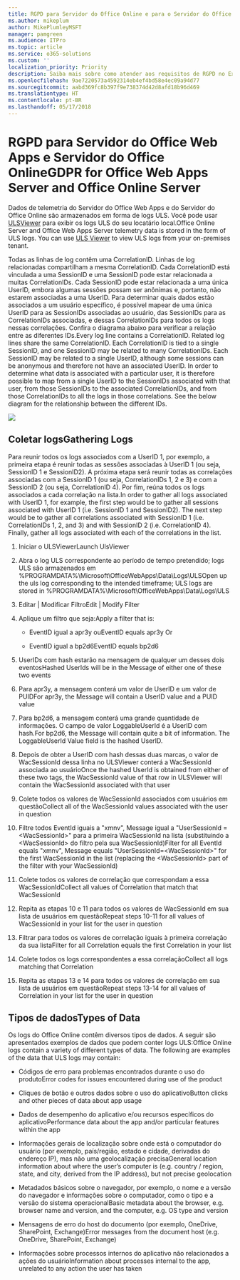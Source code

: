 ```yaml
---
title: RGPD para Servidor do Office Online e para o Servidor do Office Web Apps
ms.author: mikeplum
author: MikePlumleyMSFT
manager: pamgreen
ms.audience: ITPro
ms.topic: article
ms.service: o365-solutions
ms.custom: ''
localization_priority: Priority
description: Saiba mais sobre como atender aos requisitos de RGPD no Exchange Server local.
ms.openlocfilehash: 9ae7220573a4592314eb4ef4bd58e4ec09a94d77
ms.sourcegitcommit: aabd369fc8b397f9e738374d42d8afd18b96d469
ms.translationtype: HT
ms.contentlocale: pt-BR
ms.lasthandoff: 05/17/2018
---
```

# <a name="gdpr-for-office-web-apps-server-and-office-online-server"></a><span data-ttu-id="f5bf1-103">RGPD para Servidor do Office Web Apps e Servidor do Office Online</span><span class="sxs-lookup"><span data-stu-id="f5bf1-103">GDPR for Office Web Apps Server and Office Online Server</span></span>

<span data-ttu-id="f5bf1-p101">Dados de telemetria do Servidor do Office Web Apps e do Servidor do Office Online são armazenados em forma de logs ULS. Você pode usar [ULSViewer](https://www.microsoft.com/en-us/download/details.aspx?id=44020) para exibir os logs ULS do seu locatário local.</span><span class="sxs-lookup"><span data-stu-id="f5bf1-p101">Office Online Server and Office Web Apps Server telemetry data is stored in the form of ULS logs. You can use [ULS Viewer](https://www.microsoft.com/en-us/download/details.aspx?id=44020) to view ULS logs from your on-premises tenant.</span></span>

<span data-ttu-id="f5bf1-p102">Todas as linhas de log contêm uma CorrelationID. Linhas de log relacionadas compartilham a mesma CorrelationID. Cada CorrelationID está vinculada a uma SessionID e uma SessionID pode estar relacionada a muitas CorrelationIDs. Cada SessionID pode estar relacionada a uma única UserID, embora algumas sessões possam ser anônimas e, portanto, não estarem associadas a uma UserID. Para determinar quais dados estão associados a um usuário específico, é possível mapear de uma única UserID para as SessionIDs associadas ao usuário, das SessionIDs para as CorrelationIDs associadas, e dessas CorrelationIDs para todos os logs nessas correlações. Confira o diagrama abaixo para verificar a relação entre as diferentes IDs.</span><span class="sxs-lookup"><span data-stu-id="f5bf1-p102">Every log line contains a CorrelationID. Related log lines share the same CorrelationID. Each CorrelationID is tied to a single SessionID, and one SessionID may be related to many CorrelationIDs. Each SessionID may be related to a single UserID, although some sessions can be anonymous and therefore not have an associated UserID. In order to determine what data is associated with a particular user, it is therefore possible to map from a single UserID to the SessionIDs associated with that user, from those SessionIDs to the associated CorrelationIDs, and from those CorrelationIDs to all the logs in those correlations. See the below diagram for the relationship between the different IDs.</span></span>

![](media/gdpr-for-office-online-server_image1.jpg)

## <a name="gathering-logs"></a><span data-ttu-id="f5bf1-112">Coletar logs</span><span class="sxs-lookup"><span data-stu-id="f5bf1-112">Gathering Logs</span></span>

<span data-ttu-id="f5bf1-p103">Para reunir todos os logs associados com a UserID 1, por exemplo, a primeira etapa é reunir todas as sessões associadas à UserID 1 (ou seja, SessionID 1 e SessionID2). A próxima etapa será reunir todas as correlações associadas com a SessionID 1 (ou seja, CorrelationIDs 1, 2 e 3) e com a SessionID 2 (ou seja, CorrelationID 4). Por fim, reúna todos os logs associados a cada correlação na lista.</span><span class="sxs-lookup"><span data-stu-id="f5bf1-p103">In order to gather all logs associated with UserID 1, for example, the first step would be to gather all sessions associated with UserID 1 (i.e. SessionID 1 and SessionID2). The next step would be to gather all correlations associated with SessionID 1 (i.e. CorrelationIDs 1, 2, and 3) and with SessionID 2 (i.e. CorrelationID 4). Finally, gather all logs associated with each of the correlations in the list.</span></span>

1.  <span data-ttu-id="f5bf1-116">Iniciar o ULSViewer</span><span class="sxs-lookup"><span data-stu-id="f5bf1-116">Launch UlsViewer</span></span>

2.  <span data-ttu-id="f5bf1-117">Abra o log ULS correspondente ao período de tempo pretendido; logs ULS são armazenados em %PROGRAMDATA%\\Microsoft\\OfficeWebApps\\Data\\Logs\\ULS</span><span class="sxs-lookup"><span data-stu-id="f5bf1-117">Open up the uls log corresponding to the intended timeframe; ULS logs are stored in %PROGRAMDATA%\\Microsoft\\OfficeWebApps\\Data\\Logs\\ULS</span></span>

3.  <span data-ttu-id="f5bf1-118">Editar | Modificar Filtro</span><span class="sxs-lookup"><span data-stu-id="f5bf1-118">Edit | Modify Filter</span></span>

4.  <span data-ttu-id="f5bf1-119">Aplique um filtro que seja:</span><span class="sxs-lookup"><span data-stu-id="f5bf1-119">Apply a filter that is:</span></span>

    -   <span data-ttu-id="f5bf1-120">EventID igual a apr3y ou</span><span class="sxs-lookup"><span data-stu-id="f5bf1-120">EventID equals apr3y Or</span></span>

    -   <span data-ttu-id="f5bf1-121">EventID igual a bp2d6</span><span class="sxs-lookup"><span data-stu-id="f5bf1-121">EventID equals bp2d6</span></span>

5.  <span data-ttu-id="f5bf1-122">UserIDs com hash estarão na mensagem de qualquer um desses dois eventos</span><span class="sxs-lookup"><span data-stu-id="f5bf1-122">Hashed UserIds will be in the Message of either one of these two events</span></span>

6.  <span data-ttu-id="f5bf1-123">Para apr3y, a mensagem conterá um valor de UserID e um valor de PUID</span><span class="sxs-lookup"><span data-stu-id="f5bf1-123">For apr3y, the Message will contain a UserID value and a PUID value</span></span>

7.  <span data-ttu-id="f5bf1-p104">Para bp2d6, a mensagem conterá uma grande quantidade de informações. O campo de valor LoggableUserId é a UserID com hash.</span><span class="sxs-lookup"><span data-stu-id="f5bf1-p104">For bp2d6, the Message will contain quite a bit of information. The LoggableUserId Value field is the hashed UserID.</span></span>

8.  <span data-ttu-id="f5bf1-126">Depois de obter a UserID com hash dessas duas marcas, o valor de WacSessionId dessa linha no ULSViewer conterá a WacSessionId associada ao usuário</span><span class="sxs-lookup"><span data-stu-id="f5bf1-126">Once the hashed UserId is obtained from either of these two tags, the WacSessionId value of that row in ULSViewer will contain the WacSessionId associated with that user</span></span>

9.  <span data-ttu-id="f5bf1-127">Colete todos os valores de WacSessionId associados com usuários em questão</span><span class="sxs-lookup"><span data-stu-id="f5bf1-127">Collect all of the WacSessionId values associated with the user in question</span></span>

10. <span data-ttu-id="f5bf1-128">Filtre todos EventId iguais a "xmnv", Message igual a "UserSessionId =\<WacSessionId\>" para a primeira WacSessionId na lista (substituindo a \<WacSessionId\> do filtro pela sua WacSessionId)</span><span class="sxs-lookup"><span data-stu-id="f5bf1-128">Filter for all EventId equals "xmnv", Message equals "UserSessionId=\<WacSessionId\>" for the first WacSessionId in the list (replacing the \<WacSessionId\> part of the filter with your WacSessionId)</span></span>

11. <span data-ttu-id="f5bf1-129">Colete todos os valores de correlação que correspondam a essa WacSessionId</span><span class="sxs-lookup"><span data-stu-id="f5bf1-129">Collect all values of Correlation that match that WacSessionId</span></span>

12. <span data-ttu-id="f5bf1-130">Repita as etapas 10 e 11 para todos os valores de WacSessionId em sua lista de usuários em questão</span><span class="sxs-lookup"><span data-stu-id="f5bf1-130">Repeat steps 10-11 for all values of WacSessionId in your list for the user in question</span></span>

13. <span data-ttu-id="f5bf1-131">Filtrar para todos os valores de correlação iguais à primeira correlação da sua lista</span><span class="sxs-lookup"><span data-stu-id="f5bf1-131">Filter for all Correlation equals the first Correlation in your list</span></span>

14. <span data-ttu-id="f5bf1-132">Colete todos os logs correspondentes a essa correlação</span><span class="sxs-lookup"><span data-stu-id="f5bf1-132">Collect all logs matching that Correlation</span></span>

15. <span data-ttu-id="f5bf1-133">Repita as etapas 13 e 14 para todos os valores de correlação em sua lista de usuários em questão</span><span class="sxs-lookup"><span data-stu-id="f5bf1-133">Repeat steps 13-14 for all values of Correlation in your list for the user in question</span></span>

## <a name="types-of-data"></a><span data-ttu-id="f5bf1-134">Tipos de dados</span><span class="sxs-lookup"><span data-stu-id="f5bf1-134">Types of Data</span></span>

<span data-ttu-id="f5bf1-p105">Os logs do Office Online contêm diversos tipos de dados. A seguir são apresentados exemplos de dados que podem conter logs ULS:</span><span class="sxs-lookup"><span data-stu-id="f5bf1-p105">Office Online logs contain a variety of different types of data. The following are examples of the data that ULS logs may contain:</span></span>

-   <span data-ttu-id="f5bf1-137">Códigos de erro para problemas encontrados durante o uso do produto</span><span class="sxs-lookup"><span data-stu-id="f5bf1-137">Error codes for issues encountered during use of the product</span></span>

-   <span data-ttu-id="f5bf1-138">Cliques de botão e outros dados sobre o uso do aplicativo</span><span class="sxs-lookup"><span data-stu-id="f5bf1-138">Button clicks and other pieces of data about app usage</span></span>

-   <span data-ttu-id="f5bf1-139">Dados de desempenho do aplicativo e/ou recursos específicos do aplicativo</span><span class="sxs-lookup"><span data-stu-id="f5bf1-139">Performance data about the app and/or particular features within the app</span></span>

-   <span data-ttu-id="f5bf1-140">Informações gerais de localização sobre onde está o computador do usuário (por exemplo, país/região, estado e cidade, derivadas do endereço IP), mas não uma geolocalização precisa</span><span class="sxs-lookup"><span data-stu-id="f5bf1-140">General location information about where the user’s computer is (e.g. country / region, state, and city, derived from the IP address), but not precise geolocation</span></span>

-   <span data-ttu-id="f5bf1-141">Metadados básicos sobre o navegador, por exemplo, o nome e a versão do navegador e informações sobre o computador, como o tipo e a versão do sistema operacional</span><span class="sxs-lookup"><span data-stu-id="f5bf1-141">Basic metadata about the browser, e.g. browser name and version, and the computer, e.g. OS type and version</span></span>

-   <span data-ttu-id="f5bf1-142">Mensagens de erro do host do documento (por exemplo, OneDrive, SharePoint, Exchange)</span><span class="sxs-lookup"><span data-stu-id="f5bf1-142">Error messages from the document host (e.g. OneDrive, SharePoint, Exchange)</span></span>

-   <span data-ttu-id="f5bf1-143">Informações sobre processos internos do aplicativo não relacionados a ações do usuário</span><span class="sxs-lookup"><span data-stu-id="f5bf1-143">Information about processes internal to the app, unrelated to any action the user has taken</span></span>
